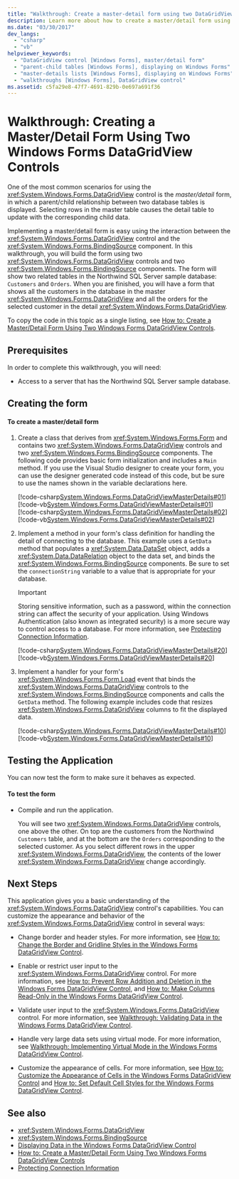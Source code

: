 ```yaml
---
title: "Walkthrough: Create a master-detail form using two DataGridView controls"
description: Learn more about how to create a master/detail form using two Windows Forms DataGridView Controls in this walkthrough.
ms.date: "03/30/2017"
dev_langs:
  - "csharp"
  - "vb"
helpviewer_keywords:
  - "DataGridView control [Windows Forms], master/detail form"
  - "parent-child tables [Windows Forms], displaying on Windows Forms"
  - "master-details lists [Windows Forms], displaying on Windows Forms"
  - "walkthroughs [Windows Forms], DataGridView control"
ms.assetid: c5fa29e8-47f7-4691-829b-0e697a691f36
---
```

# Walkthrough: Creating a Master/Detail Form Using Two Windows Forms DataGridView Controls

One of the most common scenarios for using the <xref:System.Windows.Forms.DataGridView> control is the *master/detail* form, in which a parent/child relationship between two database tables is displayed. Selecting rows in the master table causes the detail table to update with the corresponding child data.

Implementing a master/detail form is easy using the interaction between the <xref:System.Windows.Forms.DataGridView> control and the <xref:System.Windows.Forms.BindingSource> component. In this walkthrough, you will build the form using two <xref:System.Windows.Forms.DataGridView> controls and two <xref:System.Windows.Forms.BindingSource> components. The form will show two related tables in the Northwind SQL Server sample database: `Customers` and `Orders`. When you are finished, you will have a form that shows all the customers in the database in the master <xref:System.Windows.Forms.DataGridView> and all the orders for the selected customer in the detail <xref:System.Windows.Forms.DataGridView>.

To copy the code in this topic as a single listing, see [How to: Create a Master/Detail Form Using Two Windows Forms DataGridView Controls](create-a-master-detail-form-using-two-datagridviews.md).

## Prerequisites

In order to complete this walkthrough, you will need:

- Access to a server that has the Northwind SQL Server sample database.

## Creating the form

#### To create a master/detail form

1. Create a class that derives from <xref:System.Windows.Forms.Form> and contains two <xref:System.Windows.Forms.DataGridView> controls and two <xref:System.Windows.Forms.BindingSource> components. The following code provides basic form initialization and includes a `Main` method. If you use the Visual Studio designer to create your form, you can use the designer generated code instead of this code, but be sure to use the names shown in the variable declarations here.

    [!code-csharp[System.Windows.Forms.DataGridViewMasterDetails#01](~/samples/snippets/csharp/VS_Snippets_Winforms/System.Windows.Forms.DataGridViewMasterDetails/CS/masterdetails.cs#01)]
    [!code-vb[System.Windows.Forms.DataGridViewMasterDetails#01](~/samples/snippets/visualbasic/VS_Snippets_Winforms/System.Windows.Forms.DataGridViewMasterDetails/VB/masterdetails.vb#01)]
    [!code-csharp[System.Windows.Forms.DataGridViewMasterDetails#02](~/samples/snippets/csharp/VS_Snippets_Winforms/System.Windows.Forms.DataGridViewMasterDetails/CS/masterdetails.cs#02)]
    [!code-vb[System.Windows.Forms.DataGridViewMasterDetails#02](~/samples/snippets/visualbasic/VS_Snippets_Winforms/System.Windows.Forms.DataGridViewMasterDetails/VB/masterdetails.vb#02)]

2. Implement a method in your form's class definition for handling the detail of connecting to the database. This example uses a `GetData` method that populates a <xref:System.Data.DataSet> object, adds a <xref:System.Data.DataRelation> object to the data set, and binds the <xref:System.Windows.Forms.BindingSource> components. Be sure to set the `connectionString` variable to a value that is appropriate for your database.

    > [!IMPORTANT]
    > Storing sensitive information, such as a password, within the connection string can affect the security of your application. Using Windows Authentication (also known as integrated security) is a more secure way to control access to a database. For more information, see [Protecting Connection Information](/dotnet/framework/data/adonet/protecting-connection-information).

    [!code-csharp[System.Windows.Forms.DataGridViewMasterDetails#20](~/samples/snippets/csharp/VS_Snippets_Winforms/System.Windows.Forms.DataGridViewMasterDetails/CS/masterdetails.cs#20)]
    [!code-vb[System.Windows.Forms.DataGridViewMasterDetails#20](~/samples/snippets/visualbasic/VS_Snippets_Winforms/System.Windows.Forms.DataGridViewMasterDetails/VB/masterdetails.vb#20)]

3. Implement a handler for your form's <xref:System.Windows.Forms.Form.Load> event that binds the <xref:System.Windows.Forms.DataGridView> controls to the <xref:System.Windows.Forms.BindingSource> components and calls the `GetData` method. The following example includes code that resizes <xref:System.Windows.Forms.DataGridView> columns to fit the displayed data.

    [!code-csharp[System.Windows.Forms.DataGridViewMasterDetails#10](~/samples/snippets/csharp/VS_Snippets_Winforms/System.Windows.Forms.DataGridViewMasterDetails/CS/masterdetails.cs#10)]
    [!code-vb[System.Windows.Forms.DataGridViewMasterDetails#10](~/samples/snippets/visualbasic/VS_Snippets_Winforms/System.Windows.Forms.DataGridViewMasterDetails/VB/masterdetails.vb#10)]

## Testing the Application

You can now test the form to make sure it behaves as expected.

#### To test the form

- Compile and run the application.

  You will see two <xref:System.Windows.Forms.DataGridView> controls, one above the other. On top are the customers from the Northwind `Customers` table, and at the bottom are the `Orders` corresponding to the selected customer. As you select different rows in the upper <xref:System.Windows.Forms.DataGridView>, the contents of the lower <xref:System.Windows.Forms.DataGridView> change accordingly.

## Next Steps

This application gives you a basic understanding of the <xref:System.Windows.Forms.DataGridView> control's capabilities. You can customize the appearance and behavior of the <xref:System.Windows.Forms.DataGridView> control in several ways:

- Change border and header styles. For more information, see [How to: Change the Border and Gridline Styles in the Windows Forms DataGridView Control](change-the-border-and-gridline-styles-in-the-datagrid.md).

- Enable or restrict user input to the <xref:System.Windows.Forms.DataGridView> control. For more information, see [How to: Prevent Row Addition and Deletion in the Windows Forms DataGridView Control](prevent-row-addition-and-deletion-datagridview.md), and [How to: Make Columns Read-Only in the Windows Forms DataGridView Control](how-to-make-columns-read-only-in-the-windows-forms-datagridview-control.md).

- Validate user input to the <xref:System.Windows.Forms.DataGridView> control. For more information, see [Walkthrough: Validating Data in the Windows Forms DataGridView Control](walkthrough-validating-data-in-the-windows-forms-datagridview-control.md).

- Handle very large data sets using virtual mode. For more information, see [Walkthrough: Implementing Virtual Mode in the Windows Forms DataGridView Control](implementing-virtual-mode-wf-datagridview-control.md).

- Customize the appearance of cells. For more information, see [How to: Customize the Appearance of Cells in the Windows Forms DataGridView Control](customize-the-appearance-of-cells-in-the-datagrid.md) and [How to: Set Default Cell Styles for the Windows Forms DataGridView Control](how-to-set-default-cell-styles-for-the-windows-forms-datagridview-control.md).

## See also

- <xref:System.Windows.Forms.DataGridView>
- <xref:System.Windows.Forms.BindingSource>
- [Displaying Data in the Windows Forms DataGridView Control](displaying-data-in-the-windows-forms-datagridview-control.md)
- [How to: Create a Master/Detail Form Using Two Windows Forms DataGridView Controls](create-a-master-detail-form-using-two-datagridviews.md)
- [Protecting Connection Information](/dotnet/framework/data/adonet/protecting-connection-information)
